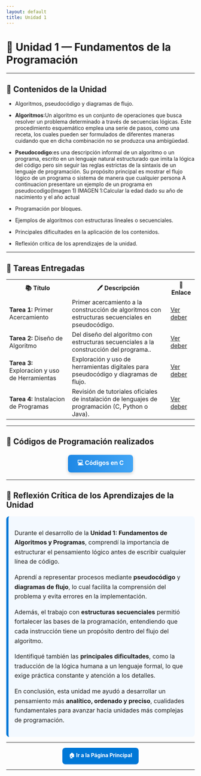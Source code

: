```yaml
---
layout: default
title: Unidad 1
---
```


# 🧩 Unidad 1 — Fundamentos de la Programación

---

## 📘 **Contenidos de la Unidad**

- Algoritmos, pseudocódigo y diagramas de flujo.
- **Algoritmos**:Un algoritmo es un conjunto de operaciones que busca resolver un problema determinado a través de secuencias lógicas. Este procedimiento esquemático emplea una serie de pasos, como una receta, los cuales pueden ser formulados de diferentes maneras cuidando que en dicha combinación no se produzca una ambigüedad.
- **Pseudocodigo**:es una descripción informal de un algoritmo o un programa, escrito en un lenguaje natural estructurado que imita la lógica del código pero sin seguir las reglas estrictas de la sintaxis de un lenguaje de programación. Su propósito principal es mostrar el flujo lógico de un programa o sistema de manera que cualquier persona
A continuacion presentare un ejemplo de un programa en pseudocodigo(Imagen 1)
IMAGEN 1:Calcular la edad dado su año de nacimiento y el año actual

- Programación por bloques.  
- Ejemplos de algoritmos con estructuras lineales o secuenciales.  
- Principales dificultades en la aplicación de los contenidos.  
- Reflexión crítica de los aprendizajes de la unidad.

---

## 📝 **Tareas Entregadas**

<div align="center">

<table>
  <tr>
    <th>📚 Título</th>
    <th>🖊️ Descripción</th>
    <th>🔗 Enlace</th>
  </tr>
  <tr>
    <td><b>Tarea 1:</b> Primer Acercamiento</td>
    <td>Primer acercamiento a la construcción de algoritmos con estructuras secuenciales en pseudocódigo.</td>
    <td><a href="https://drive.google.com/file/d/152bzALVXT-AoEI_l1PbVG_yGk7Gsi-qz/view?usp=drive_link.md">Ver deber</a></td>
  </tr>
  <tr>
    <td><b>Tarea 2:</b> Diseño de Algoritmo</td>
    <td>Del diseño del algoritmo con estructuras secuenciales a la construcción del programa..</td>
    <td><a href="https://drive.google.com/file/d/14mabnbSOWlxdCAS9pXrH_x5-ZGDVL2kw/view?usp=drive_link.md">Ver deber</a></td>
  </tr>
  <tr>
    <td><b>Tarea 3:</b> Exploracion y uso de Herramientas</td>
    <td>Exploración y uso de herramientas digitales para pseudocódigo y diagramas de flujo.</td>
    <td><a href="https://drive.google.com/file/d/1WeVUnB9ImfV-kOxk-2VVuvFJ9ofL9zMk/view?usp=drive_link.md">Ver deber</a></td>
  </tr>
  <tr>
    <td><b>Tarea 4:</b> Instalacion de Programas</td>
    <td>Revisión de tutoriales oficiales de instalación de lenguajes de programación (C, Python o Java).</td>
    <td><a href="https://drive.google.com/file/d/1zeNKcmTIFCxACPx4wcPHMo48C1_BM9B1/view?usp=drive_link.md">Ver deber</a></td>
  </tr>
</table>

</div>

---

## 💾 Códigos de Programación realizados

<div align="center">

<a href="./Actividades/Unidad1" style="
    background: linear-gradient(90deg, #1E88E5, #42A5F5);
    color: white;
    padding: 10px 25px;
    text-decoration: none;
    font-size: 16px;
    font-weight: bold;
    border-radius: 8px;
    box-shadow: 0 3px 8px rgba(0,0,0,0.2);
    display: inline-block;
    margin: 5px;
">
💻 Códigos en C
</a>

</div>

---

## 💭 **Reflexión Crítica de los Aprendizajes de la Unidad**

<div style="
  border-left: 6px solid #0078D7;
  background-color: #f3f9ff;
  padding: 16px;
  border-radius: 8px;
  line-height: 1.6;
  font-size: 16px;
">

<p>
Durante el desarrollo de la <b>Unidad 1: Fundamentos de Algoritmos y Programas</b>, comprendí la importancia de estructurar el pensamiento lógico antes de escribir cualquier línea de código.
</p>

<p>
Aprendí a representar procesos mediante <b>pseudocódigo</b> y <b>diagramas de flujo</b>, lo cual facilita la comprensión del problema y evita errores en la implementación.
</p>

<p>
Además, el trabajo con <b>estructuras secuenciales</b> permitió fortalecer las bases de la programación, entendiendo que cada instrucción tiene un propósito dentro del flujo del algoritmo.
</p>

<p>
Identifiqué también las <b>principales dificultades</b>, como la traducción de la lógica humana a un lenguaje formal, lo que exige práctica constante y atención a los detalles.
</p>

<p>
En conclusión, esta unidad me ayudó a desarrollar un pensamiento más <b>analítico, ordenado y preciso</b>, cualidades fundamentales para avanzar hacia unidades más complejas de programación.
</p>

</div>

---

<p align="center">
  <a href="../principal" style="
    display:inline-block;
    background-color:#0078D7;
    color:#fff;
    padding:10px 18px;
    border-radius:8px;
    text-decoration:none;
    font-weight:bold;
  ">
    🏠 Ir a la Página Principal
  </a>
</p>

---
